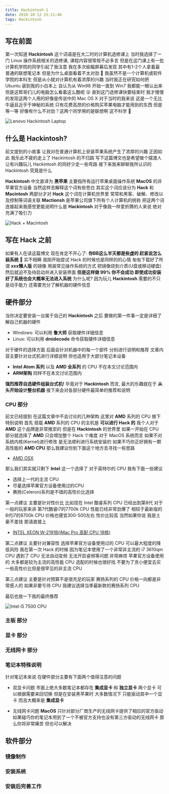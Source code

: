 ```yaml
---
title: Hackintosh-1
date: 2018-10-12 15:11:46
tags: Hackintosh
---
```


## 写在前面
第一次知道 **Hackintosh** 这个词语是在大二时的计算机选修课上
当时我选择了一门 Linux 操作系统相关的选修课, 课程内容很常规不必多言
但是在这门课上有一批计算机学院的同学引起了我注意 我在多次偷瞄屏幕后发现
其中有1-2个人拿着最普通的联想笔记本 但是为什么桌面看着不太对劲 🤔 
我虽然不是一个计算机或软件学院的本科生 但是从小就对计算机有着浓厚的兴趣
当时我正在研究如何把 Ubuntu 装到我的小白本上 自认为从 Win98 开始一直到 Win7
我都能一眼认出来 但是这帮哥们儿的电脑怎么看着这么酷呢 😲
直到这门选修课快要结束时 我才慢慢的发现这两个人用的好像是传说中的 Mac OS X
对于当时的我来说 这是一个无比牛逼且近乎于神秘的系统 只有花费高昂的价格购买苹果电脑才能用到的东西
但是等一等 好像有什么不对劲？这两个同学用的是联想啊 这不科学 😤

![](http://pgme12bh2.bkt.clouddn.com/Hackintosh-1-1.jpg "Lenovo Hackintosh Laptop")

## 什么是 Hackintosh?
前文提到的小故事 让我对在普通计算机上安装苹果系统产生了浓厚的兴趣
正因如此 我乐此不疲的走上了 Hackintosh 的不归路 
写下这篇博文也是希望做个摆渡人 让有兴趣玩儿 Hackintosh 的同好少走一些弯路
接下来我来聊聊我所认识的 Hackintosh 究竟是什么

**Hackintosh** 中文直译为 **黑苹果** 主要指所有运行苹果桌面操作系统 **MacOS** 的非苹果官方设备
当然这样去解释这个词有些苍白 其实这个词应该分为 **Hack** 和 **Macintosh** 两部分才对
**Hack** 这个词在计算机世界里 常常和黑客、破解、修改以及控制等词语关联
**Mactionsh** 是苹果公司旗下所有个人计算机的统称
把这两个词连接起来我感觉更能说明什么是 **Hackintosh** 
对于像我一样爱折腾的人来说 绝对充满了吸引力

![](http://pgme12bh2.bkt.clouddn.com/Hackintosh-1-2.jpg "Hack + Macintosh")

## 写在 Hack 之前
如果有人在读这篇博文 现在肯定不开心了: **你BB这么半天都是些虚的 赶紧说怎么装系统** 😤
实不相瞒 我刚开始尝试 Hack 的时候也是同样的的心情 匆匆下载好了所谓 **xxx懒人版** 的镜像
用装常见操作系统的方式 把镜像烧到介质(U盘或移动硬盘) 然后就迫不及待启动并进入安装界面
**但是这样做 99% 你不会成功 即使成功安装好了系统也会大概率无法进入系统**
为什么呢? 因为玩儿 **Hackintosh** 需要的不只是动手能力 还需要充分了解机器的硬件信息

## 硬件部分
当你决定要安装一台属于自己的 **Hackintosh** 之后 要做的第一件事一定是详细了解自己机器的硬件

- Windows:  可以利用 **鲁大师** 获取硬件详细信息 
- Linux:    可以利用 **dmidecode** 命令获取硬件详细信息

对于硬件的选择方面 后面会针对机器中的每一个部件 分别进行说明和推荐
文章内容主要针对台式机进行详细说明 但也适用于大部分笔记本设备

- **Intel Atom 系列** 以及 **AMD 全系列** 的 CPU 不在本文讨论范围内
- **ARM架构** 同样不在本文讨论范围内

**强烈推荐自选硬件组装台式机!** 
毕竟对于 **Hackintosh** 而言, 最大的乐趣就在于 **从头开始设计整台机器**
接下来会对各部分硬件最简单的推荐和说明

### CPU 部分
前文已经提到 在这篇文章中不会讨论的几种架构 这里对 **AMD** 系列的 CPU 做下特别说明
首先 搭载 **AMD** 系列的 CPU 的主机是 **可以进行 Hack 的**
我个人对于 **AMD** 这个品牌是非常推崇的 但是在 **Hackintosh** 的世界里
如果一开始在 CPU 部分就选择了 **AMD** 只会增加整个 Hack 个难度
对于 MacOS 系统而言 如果不对系统内核(Kernel)进行修改 是无法顺利进行系统安装的
如果不巧你正好拥有一颗高性能的 **AMD CPU** 那么我建议你到下面这个地方去寻找一些思路

- [AMD OSX](https://amd-osx.com/)

那么我们其实就只剩下 **Intel** 这一个选择了 
对于英特尔的 CPU 我有下面一些建议

- 选择上一代的主流 CPU 
- 尽量选择苹果官方设备使用过的CPU
- 赛扬(Celeron)系列是不错的高性价比选择

第一点建议 主要是针对性价比 比如现在 Intel 酷睿系列 CPU 已经出到第8代
对于一般的玩家来讲 第7代酷睿i7的7700k CPU 性能已经非常劲爆了
相较于最新版的8代i7的8700k CPU 价格也便宜300-500左右 性价比较高
当然如果你说 我是土豪不差钱 那请直接上 

- [INTEL XEON W-2191B(iMac Pro 高配 CPU 18核)](https://www.amazon.com/Intel-Xeon-W-2195-TRAY-Processor/dp/B07BRVNM4M)

第二点建议 主要针对兼容性 选择苹果官方设备使用过的 CPU 可以最大程度的降低风险
我在第一次 Hack 的时候 因为笔记本使用了一个非常非主流的 i7 3610qm CPU
遇到了 CPU 无法自动变频 无法开启睿频等问题 非常麻烦
苹果官方设备使用的 大多都是较为主流的高性能 CPU 选配的时候也很好找
不要为了贪小便宜去买一些高性价比但是很罕见的非主流 CPU

第三点建议 主要是针对预算不是很充足的玩家 赛扬系列的 CPU 价格一向都是非常感人的
如果非要亏待 CPU 我建议选择当季最新款的赛扬系列 CPU

最后也放一下我的最终推荐

![](http://pgme12bh2.bkt.clouddn.com/Hackintosh-1-3.jpg "Intel i5 7500 CPU")

### 主板 部分

### 显卡 部分

### 无线网卡 部分

### 笔记本特殊说明

针对笔记本来说 在硬件部分主要有下面两个值得注意的问题

- 双显卡问题
    市面上绝大多数笔记本都存在 **集成显卡** 和 **独立显卡** 两个显卡 可以根据需要来回切换
    但是在安装黑苹果时 大多数情况下 只能驱动其中一个显卡 而且大概率是 **集成显卡**

- 无线网卡问题
    **MacOS** 只针对部分厂商生产的无线网卡提供了相应的官方驱动 
    如果碰巧你的笔记本用到了一个不被官方支持也没有第三方驱动的无线网卡 
    那么你将非常痛苦 但也可以解决 


## 软件部分

### 镜像制作

### 安装系统

### 安装后完善工作